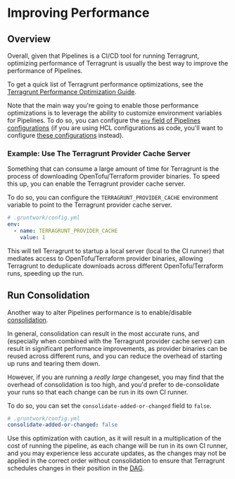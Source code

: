 # Improving Performance

## Overview

Overall, given that Pipelines is a CI/CD tool for running Terragrunt, optimizing performance of Terragrunt is usually the best way to improve the performance of Pipelines.

To get a quick list of Terragrunt performance optimizations, see the [Terragrunt Performance Optimization Guide](https://terragrunt.gruntwork.io/docs/troubleshooting/performance/).

Note that the main way you're going to enable those performance optimizations is to leverage the ability to customize environment variables for Pipelines. To do so, you can configure the [`env` field of Pipelines configurations](/2.0/reference/pipelines/configurations#env) (if you are using HCL configurations as code, you'll want to configure [these configurations](/2.0/reference/pipelines/configurations-as-code/api#env-block) instead).

### Example: Use The Terragrunt Provider Cache Server

Something that can consume a large amount of time for Terragrunt is the process of downloading OpenTofu/Terraform provider binaries. To speed this up, you can enable the Terragrunt provider cache server.

To do so, you can configure the `TERRAGRUNT_PROVIDER_CACHE` environment variable to point to the Terragrunt provider cache server.

```yaml
# .gruntwork/config.yml
env:
  - name: TERRAGRUNT_PROVIDER_CACHE
    value: 1
```

This will tell Terragrunt to startup a local server (local to the CI runner) that mediates access to OpenTofu/Terraform provider binaries, allowing Terragrunt to deduplicate downloads across different OpenTofu/Terraform runs, speeding up the run.

## Run Consolidation

Another way to alter Pipelines performance is to enable/disable [consolidation](/2.0/reference/pipelines/configurations-as-code/api#consolidate_added_or_changed).

In general, consolidation can result in the most accurate runs, and (especially when combined with the Terragrunt provider cache server) can result in significant performance improvements, as provider binaries can be reused across different runs, and you can reduce the overhead of starting up runs and tearing them down.

However, if you are running a _really large_ changeset, you may find that the overhead of consolidation is too high, and you'd prefer to de-consolidate your runs so that each change can be run in its own CI runner.

To do so, you can set the `consolidate-added-or-changed` field to `false`.

```yaml
# .gruntwork/config.yml
consolidate-added-or-changed: false
```

Use this optimization with caution, as it will result in a multiplication of the cost of running the pipeline, as each change will be run in its own CI runner, and you may experience less accurate updates, as the changes may not be applied in the correct order without consolidation to ensure that Terragrunt schedules changes in their position in the [DAG](/docs/getting-started/terminology/#directed-acyclic-graph-dag).
